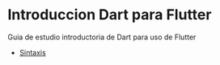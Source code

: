 # Introduccion Dart para Flutter

Guia de estudio introductoria de Dart para uso de Flutter

-   [Sintaxis](https://github.com/jairolopezlon/dart-para-flutter/tree/master/sintaxis)
